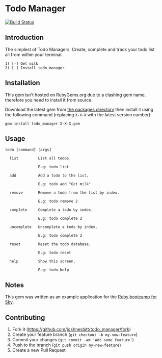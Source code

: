 # Todo Manager

[![Build Status](https://travis-ci.org/joshnesbitt/todo_manager.svg)](https://travis-ci.org/joshnesbitt/todo_manager)


## Introduction

The simplest of Todo Managers. Create, complete and track your todo list all from within your terminal.

```
1) [-] Get milk
2) [ ] Install todo_manager
```


## Installation

This gem isn't hosted on RubyGems.org due to a clashing gem name, therefore you need to install it from source.

Download the latest gem from [the packages directory](pkg) then install it using the following command (replacing `X-X-X` with the latest version number):

```
gem install todo_manager-X-X-X.gem
```


## Usage

```
todo [command] [args]

  list         List all todos.

               E.g: todo list

  add          Add a todo to the list.

               E.g: todo add "Get milk"

  remove       Remove a todo from the list by index.

               E.g: todo remove 2

  complete     Complete a todo by index.

               E.g: todo complete 2

  uncomplete   Uncomplete a todo by index.

               E.g: todo complete 2

  reset        Reset the todo database.

               E.g: todo reset

  help         Show this screen.

               E.g: todo help

```


## Notes

This gem was written as an example application for the [Ruby bootcamp for Sky](https://github.com/joshnesbitt/ruby-bootcamp).


## Contributing

1. Fork it (https://github.com/joshnesbitt/todo_manager/fork)
2. Create your feature branch (`git checkout -b my-new-feature`)
3. Commit your changes (`git commit -am 'Add some feature'`)
4. Push to the branch (`git push origin my-new-feature`)
5. Create a new Pull Request
